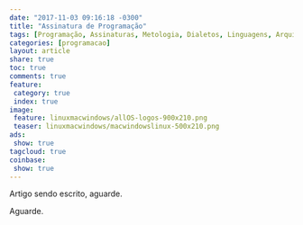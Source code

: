 ```yaml
---
date: "2017-11-03 09:16:18 -0300"
title: "Assinatura de Programação"
tags: [Programação, Assinaturas, Metologia, Dialetos, Linguagens, Arquitetura]
categories: [programacao]
layout: article
share: true
toc: true
comments: true
feature:
 category: true
 index: true
image:
 feature: linuxmacwindows/allOS-logos-900x210.png
 teaser: linuxmacwindows/macwindowslinux-500x210.png
ads:
 show: true
tagcloud: true
coinbase:
 show: true
---
```


Artigo sendo escrito, aguarde.

<!--more-->

Aguarde.
